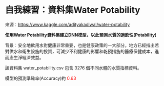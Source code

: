 # 自我練習：資料集Water Potability
來源：https://www.kaggle.com/adityakadiwal/water-potability

**使用Water Potability資料集建立DNN模型，以此預測水質的適飲性(Potability)**

背景：安全地飲用水對健康非常重要，也是健康政策的一大部分。地方已經指出若對供水和衛生設施的投資，可減少不利健康的影響和乾預措施的醫療保健成本，進而產生淨經濟效益。

該資料集 water_potability.csv 包含 3276 個不同水體的水質指標資料。

模型的預測準確率(Accuracy)約 <font color=#FF0000>0.63</font>
